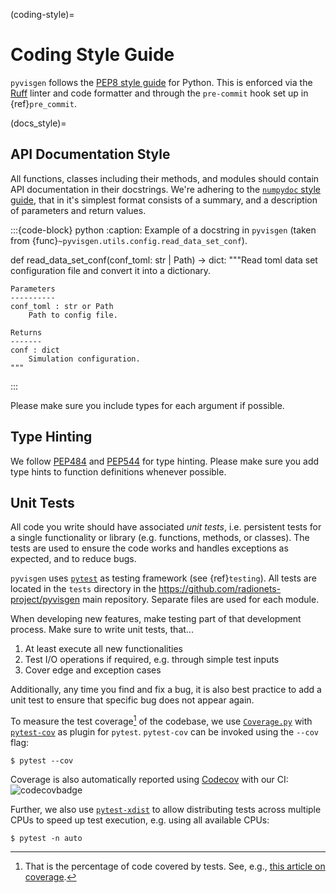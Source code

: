(coding-style)=
# Coding Style Guide

`pyvisgen` follows the [PEP8 style guide][pep8] for Python. This is enforced via the [Ruff][ruff]
linter and code formatter and through the `pre-commit` hook set up in {ref}`pre_commit`.


(docs_style)=
## API Documentation Style

All functions, classes including their methods, and modules should contain API documentation
in their docstrings. We're adhering to the [`numpydoc` style guide][numpydoc], that in it's
simplest format consists of a summary, and a description of parameters and
return values.

:::{code-block} python
:caption: Example of a docstring in `pyvisgen` (taken from {func}`~pyvisgen.utils.config.read_data_set_conf`).

def read_data_set_conf(conf_toml: str | Path) -> dict:
    """Read toml data set configuration file and convert
    it into a dictionary.

    Parameters
    ----------
    conf_toml : str or Path
        Path to config file.

    Returns
    -------
    conf : dict
        Simulation configuration.
    """
:::

Please make sure you include types for each argument if possible.


## Type Hinting

We follow [PEP484][pep484] and [PEP544][pep544] for type hinting. Please make sure you add
type hints to function definitions whenever possible.


## Unit Tests

All code you write should have associated *unit tests*, i.e. persistent tests for a single functionality or
library (e.g. functions, methods, or classes). The tests are used to ensure the code works
and handles exceptions as expected, and to reduce bugs.

`pyvisgen` uses [`pytest`][pytest] as testing framework (see {ref}`testing`). All tests
are located in the `tests` directory in the https://github.com/radionets-project/pyvisgen
main repository. Separate files are used for each module.

When developing new features, make testing part of that development process.
Make sure to write unit tests, that...

1. At least execute all new functionalities
2. Test I/O operations if required, e.g. through simple test inputs
3. Cover edge and exception cases

Additionally, any time you find and fix a bug, it is also best practice
to add a unit test to ensure that specific bug does not appear again.

To measure the test coverage[^1] of the codebase, we use [`Coverage.py`][coveragepy]
with [`pytest-cov`][pytestcov] as plugin for `pytest`. `pytest-cov` can be invoked
using the `--cov` flag:

```shell-session
$ pytest --cov
```

Coverage is also automatically reported using [Codecov][codecov] with our CI: ![codecovbadge](https://codecov.io/github/radionets-project/pyvisgen/badge.svg)

Further, we also use [`pytest-xdist`][pytestxdist] to allow distributing tests
across multiple CPUs to speed up test execution, e.g. using all available CPUs:

```shell-session
$ pytest -n auto
```


[^1]: That is the percentage of code covered by tests. See, e.g., [this article on coverage][atlassian-cov].

[pep8]: https://peps.python.org/pep-0008/
[ruff]: https://docs.astral.sh/ruff/
[numpydoc]: https://numpydoc.readthedocs.io/en/latest/format.html
[pep484]: https://peps.python.org/pep-0484/
[pep544]: https://peps.python.org/pep-0544/
[pytest]: https://docs.pytest.org/en/stable/
[coveragepy]: https://coverage.readthedocs.io/en/7.10.2/
[pytestcov]: https://pytest-cov.readthedocs.io/en/latest/
[codecov]: https://app.codecov.io/github/radionets-project/pyvisgen
[codecovbadge]:  https://codecov.io/github/radionets-project/pyvisgen/badge.svg
[pytestxdist]: https://pytest-xdist.readthedocs.io/en/stable/
[atlassian-cov]: https://www.atlassian.com/continuous-delivery/software-testing/code-coverage
